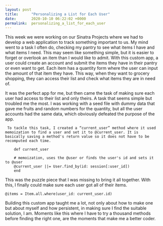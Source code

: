 ```yaml
---
layout: post
title:      "Personalizing a List for Each User"
date:       2020-10-10 06:22:02 +0000
permalink:  personalizing_a_list_for_each_user
---
```



	
  This week we were working on our Sinatra Projects where we had to develop a web application to track something important to us. My mind went to a task I often do, checking my pantry to see what items I have and what items I need. This may seem like something simple, but it is easier to forget or overlook an item than I would like to admit. With this custom app, a user could create an account and submit the items they have in their pantry or even want to get. Each item has a quantity form where the user can input the amount of that item they have. This way, when they want to grocery shopping, they can access their list and check what items they are in need of. 
	
It was the perfect app for me, but then came the task of making sure each user had access to their list and only theirs. A task that seems simple but troubled me the most. I was working with a seed file with dummy data that gave me fruits and random numbers for the quantity, but all the user accounts had the same data, which obviously defeated the purpose of the app. 

     To tackle this task, I created a “current_user” method where it used memoization to find a user and set it to @current_user. It is basically saving a method's return value so it does not have to be recomputed each time.

```
	def current_user

    # memoization, uses the @user or finds the user's id and sets it to @user
    @current_user ||= User.find_by(id: session[:user_id])
    end
```

This was the puzzle piece that I was missing to bring it all together. With this, I finally could make sure each user got all of their items.
 ```
@items = Item.all.where(user_id: current_user.id)
```

Building this custom app taught me a lot, not only about how to make one but about myself and how persistent, in making sure I find the suitable solution, I am. Moments like this where I have to try a thousand methods before finding the right one, are the moments that make me a better coder.

